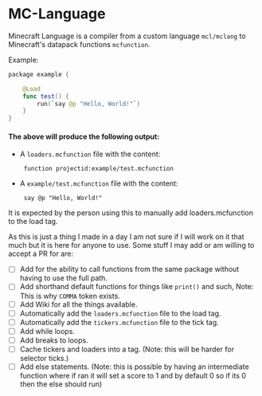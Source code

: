 # MC-Language

Minecraft Language is a compiler from a custom language `mcl/mclang` to Minecraft's datapack functions `mcfunction`.

Example:
```swift
package example {

    @Load
    func test() {
        run(`say @p "Hello, World!"`)
    }
}
```
#### The above will produce the following output:
 + A `loaders.mcfunction` file with the content:
   ```mcfunction
    function projectid:example/test.mcfunction
    ```
 + A `example/test.mcfunction` file with the content:
   ```mcfunction
    say @p "Hello, World!"
   ```
   
It is expected by the person using this to manually add loaders.mcfunction to the load tag.

As this is just a thing I made in a day I am not sure if I will work on it that much but it is here for anyone to use.
Some stuff I may add or am willing to accept a PR for are:

- [ ] Add for the ability to call functions from the same package without having to use the full path.
- [ ] Add shorthand default functions for things like `print()` and such, Note: This is why `COMMA` token exists.
- [ ] Add Wiki for all the things available.
- [ ] Automatically add the `loaders.mcfunction` file to the load tag.
- [ ] Automatically add the `tickers.mcfunction` file to the tick tag.
- [ ] Add while loops.
- [ ] Add breaks to loops.
- [ ] Cache tickers and loaders into a tag. (Note: this will be harder for selector ticks.)
- [ ] Add else statements. (Note: this is possible by having an intermediate function where if ran it will set a score to 1 and by default 0 so if its 0 then the else should run)